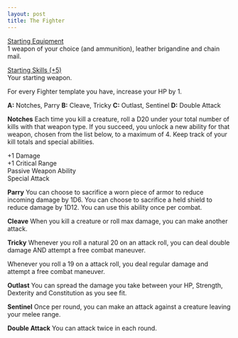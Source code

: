 ```yaml
---
layout: post
title: The Fighter
---
```


<ins>Starting Equipment</ins><br>
1 weapon of your choice (and ammunition), leather brigandine and chain mail. 

<ins>Starting Skills (+5)</ins><br>
Your starting weapon.

For every Fighter template you have, increase your HP by 1.

**A:** Notches, Parry
**B:** Cleave, Tricky 
**C:** Outlast, Sentinel 
**D:** Double Attack

**Notches**
Each time you kill a creature, roll a D20 under your total number of kills with that weapon type. If you succeed, you unlock a new ability for that weapon, chosen from the list below, to a maximum of 4. Keep track of your kill totals and special abilities.

+1 Damage<br>
+1 Critical Range<br>
Passive Weapon Ability<br>
Special Attack<br>

**Parry**
You can choose to sacrifice a worn piece of armor to reduce incoming damage by 1D6. You can choose to sacrifice a held shield to reduce damage by 1D12. You can use this ability once per combat.

**Cleave**
When you kill a creature or roll max damage, you can make another attack.

**Tricky**
Whenever you roll a natural 20 on an
attack roll, you can deal double damage
AND attempt a free combat maneuver.

Whenever you roll a 19 on a attack roll, you deal regular damage and attempt a
free combat maneuver.

**Outlast**
You can spread the damage you take between your HP, Strength, Dexterity and Constitution as you see fit. 

**Sentinel**
Once per round, you can make an attack against a creature leaving your melee range.

**Double Attack**
You can attack twice in each round.

